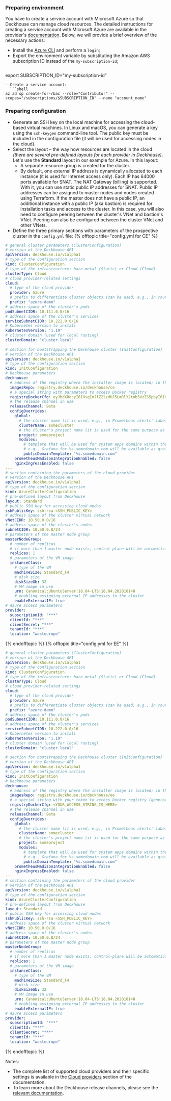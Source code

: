 ### Preparing environment
You have to create a service account with Microsoft Azure so that Deckhouse can manage cloud resources. The detailed instructions for creating a service account with Microsoft Azure are available in the provider's [documentation](https://cloud.google.com/iam/docs/service-accounts). Below, we will provide a brief overview of the necessary actions:
- Install the [Azure CLI](https://docs.microsoft.com/en-us/cli/azure/install-azure-cli) and perform a `login`;
- Export the environment variable by substituting the Amazon AWS subscription ID instead of the `my-subscription-id`;
  ```shell
export SUBSCRIPTION_ID="my-subscription-id"
```
- Create a service account:
  ```shell
az ad sp create-for-rbac --role="Contributor" --scopes="/subscriptions/$SUBSCRIPTION_ID" --name "account_name"
```

### Preparing configuration
- Generate an SSH key on the local machine for accessing the cloud-based virtual machines. In Linux and macOS, you can generate a key using the `ssh-keygen` command-line tool. The public key must be included in the configuration file (it will be used for accessing nodes in the cloud).
- Select the layout – the way how resources are located in the cloud *(there are several pre-defined layouts for each provider in Deckhouse)*. Let's use the **Standard** layout in our example for Azure. In this layout:
    - A separate resource group is created for the cluster.
    - By default, one external IP address is dynamically allocated to each instance (it is used for Internet access only). Each IP has 64000 ports available for SNAT. The NAT Gateway (billing) is supported. With it, you can use static public IP addresses for SNAT. Public IP addresses can be assigned to master nodes and nodes created using Terraform. If the master does not have a public IP, an additional instance with a public IP (aka bastion) is required for installation tasks and access to the cluster. In this case, you will also need to configure peering between the cluster's VNet and bastion's VNet. Peering can also be configured between the cluster VNet and other VNets.
- Define the three primary sections with parameters of the prospective cluster in the `config.yml` file:
{% offtopic title="config.yml for CE" %}
```yaml
# general cluster parameters (ClusterConfiguration)
# version of the Deckhouse API
apiVersion: deckhouse.io/v1alpha1
# type of the configuration section
kind: ClusterConfiguration
# type of the infrastructure: bare-metal (Static) or Cloud (Cloud)
clusterType: Cloud
# cloud provider-related settings
cloud:
  # type of the cloud provider
  provider: Azure
  # prefix to differentiate cluster objects (can be used, e.g., in routing)
  prefix: "azure-demo"
# address space of the cluster's pods
podSubnetCIDR: 10.111.0.0/16
# address space of the cluster's services
serviceSubnetCIDR: 10.222.0.0/16
# Kubernetes version to install
kubernetesVersion: "1.19"
# cluster domain (used for local routing)
clusterDomain: "cluster.local"
---
# section for bootstrapping the Deckhouse cluster (InitConfiguration)
# version of the Deckhouse API
apiVersion: deckhouse.io/v1alpha1
# type of the configuration section
kind: InitConfiguration
# Deckhouse parameters
deckhouse:
  # address of the registry where the installer image is located; in this case, the default value for Deckhouse CE is set
  imagesRepo: registry.deckhouse.io/deckhouse/ce
  # a special string with parameters to access Docker registry
  registryDockerCfg: eyJhdXRocyI6IHsgInJlZ2lzdHJ5LmRlY2tob3VzZS5pbyI6IHt9fX0=
  # the release channel in use
  releaseChannel: Beta
  configOverrides:
    global:
      # the cluster name (it is used, e.g., in Prometheus alerts' labels)
      clusterName: somecluster
      # the cluster's project name (it is used for the same purpose as the cluster name)
      project: someproject
      modules:
        # template that will be used for system apps domains within the cluster
        # e.g., Grafana for %s.somedomain.com will be available as grafana.somedomain.com
        publicDomainTemplate: "%s.somedomain.com"
    prometheusMadisonIntegrationEnabled: false
    nginxIngressEnabled: false
---
# section containing the parameters of the cloud provider
# version of the Deckhouse API
apiVersion: deckhouse.io/v1alpha1
# type of the configuration section
kind: AzureClusterConfiguration
# pre-defined layout from Deckhouse
layout: Standard
# public SSH key for accessing cloud nodes
sshPublicKey: ssh-rsa <SSH_PUBLIC_KEY>
# address space of the cluster virtual network
vNetCIDR: 10.50.0.0/16
# address space of the cluster's nodes
subnetCIDR: 10.50.0.0/24
# parameters of the master node group
masterNodeGroup:
  # number of replicas
  # if more than 1 master node exists, control-plane will be automatically deployed on all master nodes
  replicas: 1
  # parameters of the VM image
  instanceClass:
    # type of the VM
    machineSize: Standard_F4
    # disk size
    diskSizeGb: 32
    # VM image in use
    urn: Canonical:UbuntuServer:18.04-LTS:18.04.202010140
    # enabling assigning external IP addresses to the cluster
    enableExternalIP: true
# Azure access parameters
provider:
  subscriptionId: "***"
  clientId: "***"
  clientSecret: "***"
  tenantId: "***"
  location: "westeurope"
```
{% endofftopic %}
{% offtopic title="config.yml for EE" %}
```yaml
# general cluster parameters (ClusterConfiguration)
# version of the Deckhouse API
apiVersion: deckhouse.io/v1alpha1
# type of the configuration section
kind: ClusterConfiguration
# type of the infrastructure: bare-metal (Static) or Cloud (Cloud)
clusterType: Cloud
# cloud provider-related settings
cloud:
  # type of the cloud provider
  provider: Azure
  # prefix to differentiate cluster objects (can be used, e.g., in routing)
  prefix: "azure-demo"
# address space of the cluster's pods
podSubnetCIDR: 10.111.0.0/16
# address space of the cluster's services
serviceSubnetCIDR: 10.222.0.0/16
# Kubernetes version to install
kubernetesVersion: "1.19"
# cluster domain (used for local routing)
clusterDomain: "cluster.local"
---
# section for bootstrapping the Deckhouse cluster (InitConfiguration)
# version of the Deckhouse API
apiVersion: deckhouse.io/v1alpha1
# type of the configuration section
kind: InitConfiguration
# Deckhouse parameters
deckhouse:
  # address of the registry where the installer image is located; in this case, the default value for Deckhouse EE is set
  imagesRepo: registry.deckhouse.io/deckhouse/ee
  # a special string with your token to access Docker registry (generated automatically for your demo token)
  registryDockerCfg: <YOUR_ACCESS_STRING_IS_HERE>
  # the release channel in use
  releaseChannel: Beta
  configOverrides:
    global:
      # the cluster name (it is used, e.g., in Prometheus alerts' labels)
      clusterName: somecluster
      # the cluster's project name (it is used for the same purpose as the cluster name)
      project: someproject
      modules:
        # template that will be used for system apps domains within the cluster
        # e.g., Grafana for %s.somedomain.com will be available as grafana.somedomain.com
        publicDomainTemplate: "%s.somedomain.com"
    prometheusMadisonIntegrationEnabled: false
    nginxIngressEnabled: false
---
# section containing the parameters of the cloud provider
# version of the Deckhouse API
apiVersion: deckhouse.io/v1alpha1
# type of the configuration section
kind: AzureClusterConfiguration
# pre-defined layout from Deckhouse
layout: Standard
# public SSH key for accessing cloud nodes
sshPublicKey: ssh-rsa <SSH_PUBLIC_KEY>
# address space of the cluster virtual network
vNetCIDR: 10.50.0.0/16
# address space of the cluster's nodes
subnetCIDR: 10.50.0.0/24
# parameters of the master node group
masterNodeGroup:
  # number of replicas
  # if more than 1 master node exists, control-plane will be automatically deployed on all master nodes
  replicas: 1
  # parameters of the VM image
  instanceClass:
    # type of the VM
    machineSize: Standard_F4
    # disk size
    diskSizeGb: 32
    # VM image in use
    urn: Canonical:UbuntuServer:18.04-LTS:18.04.202010140
    # enabling assigning external IP addresses to the cluster
    enableExternalIP: true
# Azure access parameters
provider:
  subscriptionId: "***"
  clientId: "***"
  clientSecret: "***"
  tenantId: "***"
  location: "westeurope"
```
{% endofftopic %}

Notes:
- The complete list of supported cloud providers and their specific settings is available in the [Cloud providers](/en/documentation/v1/kubernetes.html) section of the documentation.
- To learn more about the Deckhouse release channels, please see the [relevant documentation](/en/documentation/v1/deckhouse-release-channels.html).
